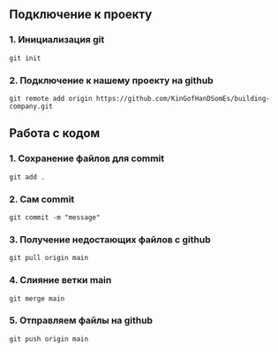 ## Подключение к проекту
### 1. Инициализация git
```
git init
```
### 2. Подключение к нашему проекту на github
```
git remote add origin https://github.com/KinGofHanDSomEs/building-company.git
```
## Работа с кодом
### 1. Сохранение файлов для commit 
```
git add .
```
### 2. Сам commit
```
git commit -m "message"
```
### 3. Получение недостающих файлов с github
```
git pull origin main
```
### 4. Слияние ветки main
```
git merge main
```
### 5. Отправляем файлы на github
```
git push origin main
```
